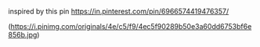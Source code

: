 inspired by this pin https://in.pinterest.com/pin/6966574419476357/

(https://i.pinimg.com/originals/4e/c5/f9/4ec5f90289b50e3a60dd6753bf6e856b.jpg)
